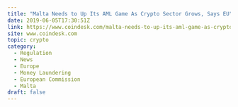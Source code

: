 ```yaml
---
title: "Malta Needs to Up Its AML Game As Crypto Sector Grows, Says EU"
date: 2019-06-05T17:30:51Z
link: https://www.coindesk.com/malta-needs-to-up-its-aml-game-as-crypto-sector-grows-says-eu?utm_medium=RSS&utm_source=hune
site: www.coindesk.com
topic: crypto
category:
  - Regulation
  - News
  - Europe
  - Money Laundering
  - European Commission
  - Malta
draft: false
---
```

